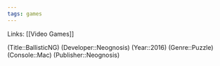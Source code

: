 ```yaml
---
tags: games
---
```

Links: [[Video Games]]

(Title::BallisticNG)
(Developer::Neognosis)
(Year::2016)
(Genre::Puzzle)
(Console::Mac)
(Publisher::Neognosis)



